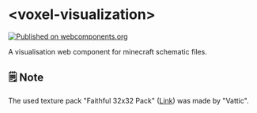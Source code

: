 # \<voxel-visualization\>

[![Published on webcomponents.org](https://img.shields.io/badge/webcomponents.org-published-blue.svg)](https://www.webcomponents.org/element/florianfe/voxel-visualization)

A visualisation web component for minecraft schematic files.

## 🗒 Note
The used texture pack "Faithful 32x32 Pack" (<a href="https://www.minecraftforum.net/forums/mapping-and-modding-java-edition/resource-packs/1223254-faithful-32x32-pack-update-red-cat-clay-1-8">Link</a>) was made by "Vattic".
